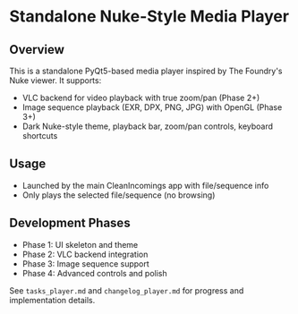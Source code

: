 # Standalone Nuke-Style Media Player

## Overview
This is a standalone PyQt5-based media player inspired by The Foundry's Nuke viewer. It supports:
- VLC backend for video playback with true zoom/pan (Phase 2+)
- Image sequence playback (EXR, DPX, PNG, JPG) with OpenGL (Phase 3+)
- Dark Nuke-style theme, playback bar, zoom/pan controls, keyboard shortcuts

## Usage
- Launched by the main CleanIncomings app with file/sequence info
- Only plays the selected file/sequence (no browsing)

## Development Phases
- Phase 1: UI skeleton and theme
- Phase 2: VLC backend integration
- Phase 3: Image sequence support
- Phase 4: Advanced controls and polish

See `tasks_player.md` and `changelog_player.md` for progress and implementation details.

